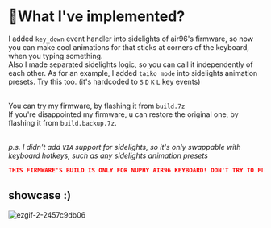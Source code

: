 # 🐳What I've implemented?
I added `key_down` event handler into sidelights of air96's firmware, so now you can make cool animations for that sticks at corners of the keyboard, when you typing something.<br/>
Also I made separated sidelights logic, so you can call it independently of each other. As for an example, I added `taiko mode` into sidelights animation presets. Try this too. (it's hardcoded to `S` `D` `K` `L` key events)<br/><br/>

You can try my firmware, by flashing it from `build.7z`<br/>
If you're disappointed my firmware, u can restore the original one, by flashing it from `build.backup.7z`.<br/><br/>

*p.s. I didn't add `VIA` support for sidelights, so it's only swappable with keyboard hotkeys, such as any sidelights animation presets*

```json
THIS FIRMWARE'S BUILD IS ONLY FOR NUPHY AIR96 KEYBOARD! DON'T TRY TO FLASH IT, UNTIL YOU DON'T KNOW WHAT TO DO!
```

## showcase :)
![ezgif-2-2457c9db06](https://github.com/supchyan/qmk_firmware_nuphy_air96/assets/123704468/7644318a-b83f-407d-8e9b-07c354d164e3) <br/>

